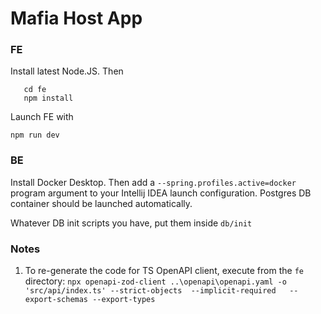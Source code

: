 # Mafia Host App

### FE

Install latest Node.JS. Then

 ```
    cd fe
    npm install
```

Launch FE with

`npm run dev`


### BE

Install Docker Desktop. 
Then add a `--spring.profiles.active=docker` program argument to your Intellij IDEA launch configuration.
Postgres DB container should be launched automatically.

Whatever DB init scripts you have, put them inside `db/init`

### Notes

1. To re-generate the code for TS OpenAPI client, execute from the `fe` directory:
`npx openapi-zod-client ..\openapi\openapi.yaml -o 'src/api/index.ts' --strict-objects  --implicit-required   --export-schemas --export-types`
